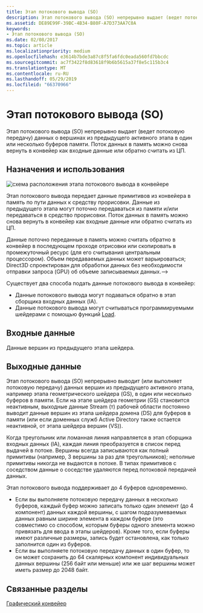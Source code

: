 ```yaml
---
title: Этап потокового вывода (SO)
description: Этап потокового вывода (SO) непрерывно выдает (ведет потоковую передачу) данных о вершинах из предыдущего активного этапа в один или несколько буферов памяти. Поток данных в память можно снова вернуть в конвейер как входные данные или обратно считать из ЦП.
ms.assetid: DE89E99F-39BC-4B34-B80F-A7D373AA7C0A
keywords:
- Этап потокового вывода (SO)
ms.date: 02/08/2017
ms.topic: article
ms.localizationpriority: medium
ms.openlocfilehash: e3614b7bde3a87c8f5fa6fdc0eada560fd7bbcdc
ms.sourcegitcommit: ac7f3422f8d83618f9b6b5615a37f8e5c115b3c4
ms.translationtype: MT
ms.contentlocale: ru-RU
ms.lasthandoff: 05/29/2019
ms.locfileid: "66370966"
---
```

# <a name="stream-output-so-stage"></a>Этап потокового вывода (SO)


Этап потокового вывода (SO) непрерывно выдает (ведет потоковую передачу) данных о вершинах из предыдущего активного этапа в один или несколько буферов памяти. Поток данных в память можно снова вернуть в конвейер как входные данные или обратно считать из ЦП.

## <a name="span-idpurposeandusesspanspan-idpurposeandusesspanspan-idpurposeandusesspanpurpose-and-uses"></a><span id="Purpose_and_uses"></span><span id="purpose_and_uses"></span><span id="PURPOSE_AND_USES"></span>Назначения и использования


![схема расположения этапа потокового вывода в конвейере](images/d3d10-pipeline-stages-so.png)

Этап потокового вывода передает данные примитивов из конвейера в память по пути данных к средству прорисовки. Данные из предыдущего этапа могут поточно передаваться из памяти и/или передаваться в средство прорисовки. Поток данных в память можно снова вернуть в конвейер как входные данные или обратно считать из ЦП.

Данные поточно переданные в память можно считать обратно в конвейер в последующем проходе отрисовки или скопировать в промежуточный ресурс (для его считывания центральным процессором). Объем передаваемых данных может варьироваться; Direct3D спроектирован для обработки данных без необходимости отправки запроса (GPU) об объеме записываемых данных.--&gt;

Существует два способа подать данные потокового вывода в конвейер:

-   Данные потокового вывода могут подаваться обратно в этап сборщика входных данных (IA).
-   Данные потокового вывода могут считываться программируемыми шейдерами с помощью функций [Load](https://docs.microsoft.com/windows/desktop/direct3dhlsl/dx-graphics-hlsl-to-load).

## <a name="span-idinputspanspan-idinputspanspan-idinputspaninput"></a><span id="Input"></span><span id="input"></span><span id="INPUT"></span>Входные данные


Данные вершин из предыдущего этапа шейдера.

## <a name="span-idoutputspanspan-idoutputspanspan-idoutputspanoutput"></a><span id="Output"></span><span id="output"></span><span id="OUTPUT"></span>Выходные данные


Этап потокового вывода (SO) непрерывно выводит (или выполняет потоковую передачу) данных вершин из предыдущего активного этапа, например этапа геометрического шейдера (GS), в один или несколько буферов в памяти. Если на этапе шейдера геометрии (GS) становится неактивным, выходные данные Stream (т) рабочей области постоянно выводит данные вершин из этапа шейдера домена (DS) для буферов в памяти (или если доменных служб Active Directory также остается неактивной, от этапа шейдера вершин (VS)).

Когда треугольник или ломанная линия направляется в этап сборщика входных данных (IA), каждая линия преобразуется в список перед выдачей в потоке. Вершины всегда записываются как полный примитивы (например, 3 вершины за раз для треугольников); неполные примитивы никогда не выдаются в потоке. В типах примитивов с соседством данные о соседстве удаляются перед потоковой передачей данных.

Этап потокового вывода поддерживает до 4 буферов одновременно.

-   Если вы выполняете потоковую передачу данных в несколько буферов, каждый буфер можно записать только один элемент (до 4 компонент) данных каждой вершины, с шагом подразумеваемых данных равным ширине элемента в каждом буфере (это совместимо со способом, которым буферы одного элемента можно привязать для ввода в этапы шейдеров). Кроме того, если буферы имеют различные размеры, запись будет остановлена, как только заполнится один из буферов.
-   Если вы выполняете потоковую передачу данных в один буфер, то он может сохранить до 64 скалярных компонент индивидуальных данных вершины (256 байт или меньше) или же шаг вершины может иметь размер до 2048 байт.

## <a name="span-idrelated-topicsspanrelated-topics"></a><span id="related-topics"></span>Связанные разделы


[Графический конвейер](graphics-pipeline.md)

 

 




